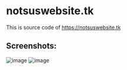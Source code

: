 # notsuswebsite.tk
This is source code of https://notsuswebsite.tk
## Screenshots:
![image](https://user-images.githubusercontent.com/79092746/195995307-bd06fc36-936b-48ca-b4a6-167c15d21729.png)
![image](https://user-images.githubusercontent.com/79092746/195995321-8222169b-d2aa-49f0-b50e-939fbd399ecd.png)
